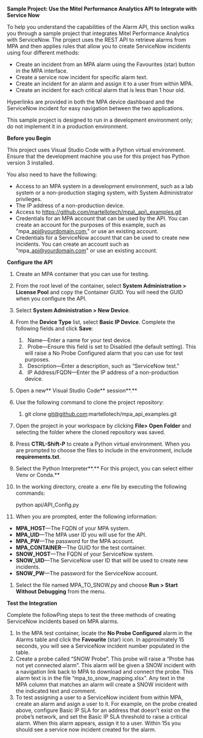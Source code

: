 **Sample Project: Use the Mitel Performance Analytics API to Integrate with Service Now**

To help you understand the capabilities of the Alarm API, this section walks you through a sample project that integrates Mitel Performance Analytics with ServiceNow. The project uses the REST API to retrieve alarms from MPA and then applies rules that allow you to create ServiceNow incidents using four different methods:

- Create an incident from an MPA alarm using the Favourites (star) button in the MPA interface.
- Create a service now incident for specific alarm text.
- Create an incident for an alarm and assign it to a user from within MPA.
- Create an incident for each critical alarm that is less than 1 hour old.

Hyperlinks are provided in both the MPA device dashboard and the ServiceNow incident for easy navigation between the two applications. 

This sample project is designed to run in a development environment only; do not implement it in a production environment.

**Before you Begin**

This project uses Visual Studio Code with a Python virtual environment. Ensure that the development machine you use for this project has Python version 3 installed. 

You also need to have the following:

- Access to an MPA system in a development environment, such as a lab system or a non-production staging system, with System Administrator privileges.
- The IP address of a non-production device.
- Access to  https://github.com/martellotech/mpa\_api\_examples.git
- Credentials for an MPA account that can be used by the API. You can create an account for the purposes of this example, such as "mpa\_api@yourdomain.com," or use an existing account.
- Credentials for a ServiceNow account that can be used to create new incidents. You can create an account such as "mpa\_api@yourdomain.com" or use an existing account.

**Configure the API**

1. Create an MPA container that you can use for testing.
1. From the root level of the container, select **System Administration > License Pool** and copy the Container GUID. You will need the GUID when you configure the API.
1. Select **System Administration > New Device**.
1. From the **Device Type** list, select **Basic IP Device**. Complete the following fields and click **Save**:
   1. ` `Name—Enter a name for your test device.  
   1. ` `Probe—Ensure this field is set to Disabled (the default setting). This will raise a No Probe Configured alarm that you can use for test purposes. 
   1. ` `Description—Enter a description, such as “ServiceNow test.” 
   1. ` `IP Address/FQDN—Enter the IP address of a non-production device.
1. Open a new** Visual Studio Code** session**.** 
1. Use the following command to clone the project repository:
   1. git clone git@github.com:martellotech/mpa\_api\_examples.git
1. Open the project in your workspace by clicking **File> Open Folder** and selecting the folder where the cloned repository was saved.
1. Press **CTRL-Shift-P** to create a Python virtual environment. When you are prompted to choose the files to include in the environment, include **requirements.txt**.
1. Select the Python Interpreter**.** For this project, you can select either Venv or Conda.** 
1. In the working directory, create a .env file by executing the following commands:

   python api/API\_Config.py

1. When you are prompted, enter the following information:
- **MPA\_HOST**—The FQDN of your MPA system.
- **MPA\_UID**—The MPA user ID you will use for the API. 
- **MPA\_PW**—The password for the MPA account.
- **MPA\_CONTAINER**—The GUID for the test container.
- **SNOW\_HOST**—The FQDN of your ServiceNow system.
- **SNOW\_UID**—The ServiceNow user ID that will be used to create new incidents.
- **SNOW\_PW**—The password for the ServiceNow account.

1. Select the file named MPA\_TO\_SNOW.py and choose **Run > Start Without Debugging** from the menu.

**Test the Integration**

Complete the followPing steps to test the three methods of creating ServiceNow incidents based on MPA alarms.

1. In the MPA test container, locate the **No Probe Configured** alarm in the Alarms table and click the **Favourite** (star) icon. In approximately 15 seconds, you will see a ServiceNow incident number populated in the table.
1. Create a probe called “SNOW Probe”.   This probe will raise a “Probe has not yet connected alarm”.   This alarm will be given a SNOW incident with a navigation link back to MPA to download and connect the probe.  This alarm text is in the file “mpa\_to\_snow\_mapping.xlsx”.   Any text in the MPA column that matches an alarm will create a SNOW inicident with the indicated text and comment.
1. To test assigning a user to a ServiceNow incident from within MPA, create an alarm and asign a user to it.   For example, on the probe created above, configure Basic IP SLA for an address that doesn’t exist on the probe’s network, and set the Basic IP SLA threshold to raise a critical alarm.   When this alarm appears, assign it to a user.   Within 15s you should see a service now incident created for the alarm.
